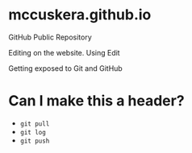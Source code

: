 mccuskera.github.io
===================

GitHub Public Repository

Editing on the website. Using Edit 

Getting exposed to Git and GitHub

<H1> Can I make this a header? </H1>

* `git pull`
* `git log`
* `git push`
